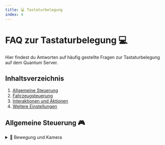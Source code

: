 ```yaml
---
title: 💻 Tastaturbelegung
index: 4
---
```


# FAQ zur Tastaturbelegung 💻

Hier findest du Antworten auf häufig gestellte Fragen zur Tastaturbelegung auf dem Quantum Server.

## Inhaltsverzeichnis
1. [Allgemeine Steuerung](#allgemeine-steuerung)
2. [Fahrzeugsteuerung](#fahrzeugsteuerung)
3. [Interaktionen und Aktionen](#interaktionen-und-aktionen)
4. [Weitere Einstellungen](#weitere-einstellungen)

## Allgemeine Steuerung 🎮

<details>
  <summary>🚶 Bewegung und Kamera</summary>
  - **WASD:** Bewegung (Vorwärts, Rückwärts, Links, Rechts)
  - **Maus:** Kamera steuern
  - **Leertaste:** Springen
  - **Shift (links):** Sprinten
  - **STRG:** Ducken
</details>
